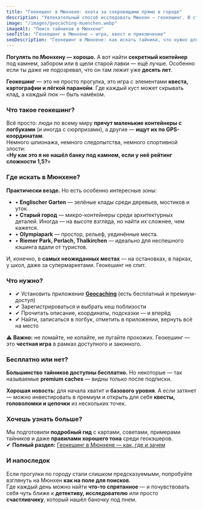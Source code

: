 ```yaml
---
title: "Геокешинг в Мюнхене: охота за сокровищами прямо в городе"
description: "Увлекательный способ исследовать Мюнхен — геокешинг. В статье рассказываем, как начать, какие приложения использовать, где искать тайники и почему это занятие подойдёт всей семье."
image: "/images/geocaching-muenchen.webp"
imageAlt: "Поиск тайников в Мюнхене"
seoTitle: "Геокешинг в Мюнхене — игра, квест и приключение"
seoDescription: "Геокешинг в Мюнхене: как искать тайники, что нужно для начала, где самые интересные места и почему это увлекательно. Гид для новичков и любителей."
---
```


**Погулять по Мюнхену — хорошо.** А вот найти **секретный контейнер** под камнем, забором или в щели старой лавки — ещё лучше. Особенно если ты даже не подозревал, что он там лежит уже **десять лет**.

**Геокешинг** — это не просто прогулка, это игра с элементами **квеста, картографии и лёгкой паранойи**. Где каждый куст может скрывать клад, а каждый люк — быть намёком.

### Что такое геокешинг?

Всё просто: люди по всему миру **прячут маленькие контейнеры с логбуками** (и иногда с сюрпризами), а другие — **ищут их по GPS-координатам**.  
Немного шпионажа, немного следопытства, немного спортивной злости:  
«**Ну как это я не нашёл банку под камнем, если у неё рейтинг сложности 1,5?**»

### Где искать в Мюнхене?

**Практически везде.** Но есть особенно интересные зоны:

- • **Englischer Garten** — зелёные клады среди деревьев, мостиков и уток.  
- • **Старый город** — микро-контейнеры среди архитектурных деталей. Иногда — на высоте взгляда, но найти их сложнее, чем кажется.  
- • **Olympiapark** — простор, рельеф, уединённые места.  
- • **Riemer Park, Perlach, Thalkirchen** — идеально для неспешного кэшинга вдали от туристов.  

И, конечно, в **самых неожиданных местах** — на остановках, в парках, у школ, даже за супермаркетами. Геокешинг не спит.

### Что нужно?

- ✔ Установить приложение [**Geocaching**](https://www.geocaching.com/play) (есть бесплатный и премиум-доступ)  
- ✔ Зарегистрироваться и выбрать кеш поблизости  
- ✔ Прочитать описание, координаты, подсказки — и вперёд  
- ✔ Найти, записаться в логбук, отметить в приложении, вернуть всё на место  

⚠️ **Важно:** не ломайте, не копайте, не пугайте прохожих. Геокешинг — это **честная игра** в рамках доступного и законного.

### Бесплатно или нет?

**Большинство тайников доступны бесплатно.** Но некоторые — так называемые **premium caches** — видны только после подписки.  

**Хорошая новость:** для начала хватит и **базового уровня**. А если затянет — можно инвестировать в премиум и открыть для себя **квесты, головоломки и цепочки** из нескольких точек.

### Хочешь узнать больше?

Мы подготовили **подробный гид** с картами, советами, примерами тайников и даже **правилами хорошего тона** среди геокэшеров.  
✔ **Полный раздел:** [Геокешинг в Мюнхене — как, где и зачем](https://munchen-vesti.de/geocaching-page)

### И напоследок

Если прогулки по городу стали слишком предсказуемыми, попробуйте взглянуть на Мюнхен **как на поле для поисков**.  
Где каждый день можно найти **что-то спрятанное** — и почувствовать себя чуть ближе к **детективу, исследователю** или просто **счастливчику**, который нашёл баночку под пнем.
